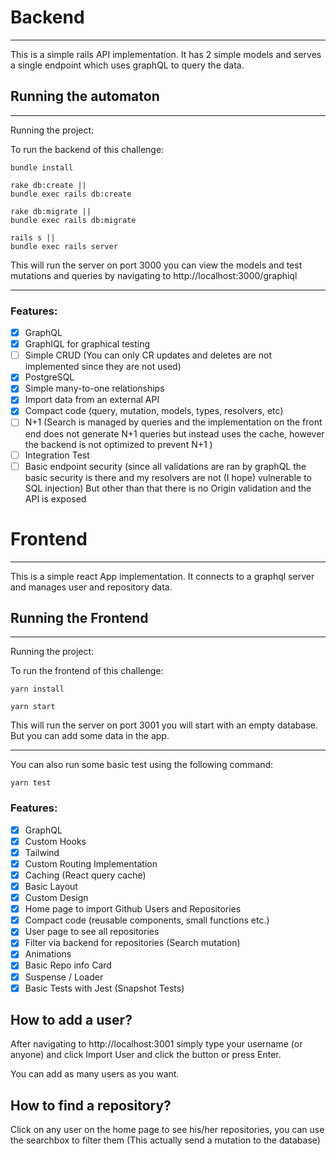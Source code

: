 # Backend

---

This is a simple rails API implementation. It has 2 simple models and serves a single endpoint
which uses graphQL to query the data.

## Running the automaton

---

Running the project:

To run the backend of this challenge:

```
bundle install
```

```
rake db:create ||
bundle exec rails db:create
```

```
rake db:migrate ||
bundle exec rails db:migrate
```

```
rails s ||
bundle exec rails server
```

This will run the server on port 3000 you can view the models and test mutations and queries by
navigating to http://localhost:3000/graphiql

---

### Features:

- [x] GraphQL
- [x] GraphIQL for graphical testing
- [ ] Simple CRUD (You can only CR updates and deletes are not implemented since they are not used)
- [x] PostgreSQL
- [x] Simple many-to-one relationships
- [x] Import data from an external API
- [x] Compact code (query, mutation, models, types, resolvers, etc)
- [ ] N+1 (Search is managed by queries and the implementation on the front end does not generate N+1 queries but instead uses the cache, however the backend is not optimized to prevent N+1 )
- [ ] Integration Test
- [ ] Basic endpoint security (since all validations are ran by graphQL the basic security is there and my resolvers are not (I hope) vulnerable to SQL injection) But other than that there is no Origin validation and the API is exposed

# Frontend

---

This is a simple react App implementation. It connects to a graphql server and manages user and repository data.

## Running the Frontend

---

Running the project:

To run the frontend of this challenge:

```
yarn install
```

```
yarn start
```

This will run the server on port 3001 you will start with an empty database. But you can add some data in the app.

---

You can also run some basic test using the following command:

```
yarn test
```

### Features:

- [x] GraphQL
- [x] Custom Hooks
- [x] Tailwind
- [x] Custom Routing Implementation
- [x] Caching (React query cache)
- [x] Basic Layout
- [x] Custom Design
- [x] Home page to import Github Users and Repositories
- [x] Compact code (reusable components, small functions etc.)
- [x] User page to see all repositories
- [x] Filter via backend for repositories (Search mutation)
- [x] Animations
- [x] Basic Repo info Card
- [x] Suspense / Loader
- [x] Basic Tests with Jest (Snapshot Tests)

## How to add a user?

After navigating to http://localhost:3001 simply type your username (or anyone) and click Import User and click the button or press Enter.

You can add as many users as you want.

## How to find a repository?

Click on any user on the home page to see his/her repositories, you can use the searchbox to filter them (This actually send a mutation to the database)
